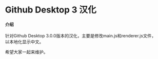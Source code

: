 # Github Desktop 3 汉化

#### 介绍
针对Github Desktop 3.0.0版本的汉化，主要是修改main.js和renderer.js文件，以本地化显示中文。

希望大家一起来维护。


